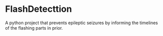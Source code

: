 # FlashDetecttion
A python project that prevents epileptic seizures by informing the timelines of the flashing parts in prior.
